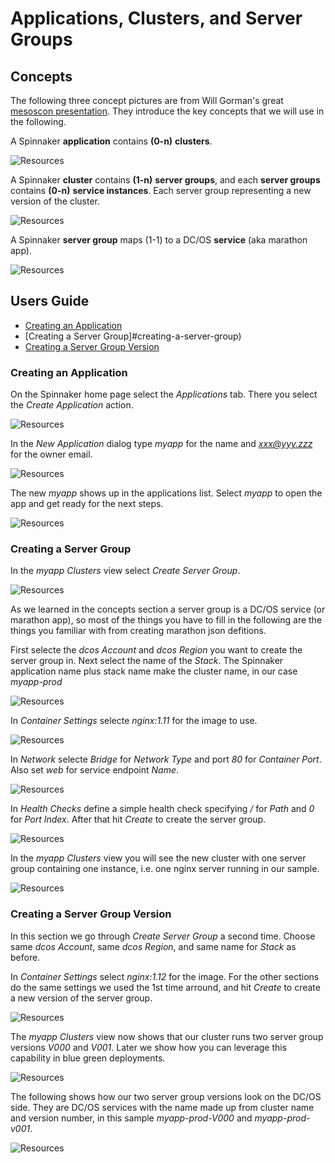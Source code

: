 # Applications, Clusters, and Server Groups

## Concepts

The following three concept pictures are from Will Gorman's great [mesoscon presentation](
http://events.linuxfoundation.org/sites/events/files/slides/Continuous%20Delivery%20for%20DC%3AOS%20%20with%20Spinnaker.pdf). They introduce the key concepts that we will use in the following.

A Spinnaker **application** contains **(0-n)** **clusters**.

![Resources](img/acs-c01.png)

A Spinnaker **cluster** contains **(1-n)** **server groups**, and each **server groups** contains **(0-n)** **service instances**. Each server group representing a new version of the cluster.

![Resources](img/acs-c02.png)

A Spinnaker **server group** maps (1-1) to a DC/OS **service** (aka marathon app).

![Resources](img/acs-c03.png)


## Users Guide

* [Creating an Application](#creating-an-application)
* [Creating a Server Group]#creating-a-server-group)
* [Creating a Server Group Version](#creating-a-new-server-group-version)


### Creating an Application

On the Spinnaker home page select the *Applications* tab. There you select the *Create Application* action.

![Resources](img/acs01.png)

In the *New Application* dialog type *myapp* for the name and *xxx@yyy.zzz* for the owner email.

![Resources](img/acs02.png)

The new *myapp* shows up in the applications list. Select *myapp* to open the app and get ready for the next steps.

![Resources](img/acs03.png)


### Creating a Server Group

In the *myapp* *Clusters* view select *Create Server Group*. 

![Resources](img/acs04.png)

As we learned in the concepts section a server group is a DC/OS service (or marathon app), so most of the things you have to fill in the following are the things you familiar with from creating marathon json defitions.

First selecte the *dcos Account* and *dcos Region* you want to create the server group in. Next select the name of the *Stack*. The Spinnaker application name plus stack name make the cluster name, in our case *myapp-prod*

![Resources](img/acs05.png)

In *Container Settings* selecte *nginx:1.11* for the image to use.

![Resources](img/acs06.png)

In *Network* selecte *Bridge* for *Network Type* and port *80* for *Container Port*. Also set *web* for service endpoint *Name*. 

![Resources](img/acs07.png)

In *Health Checks* define a simple health check specifying */* for *Path* and *0* for *Port Index*. After that hit *Create* to create the server group.

![Resources](img/acs08.png)

In the *myapp* *Clusters* view you will see the new cluster with one server group containing one instance, i.e. one nginx server running in our sample.

![Resources](img/acs09.png)


### Creating a Server Group Version

In this section we go through *Create Server Group* a second time. Choose same *dcos Account*, same *dcos Region*, and same name for *Stack* as before.

In *Container Settings* select *nginx:1.12* for the image. For the other sections do the same settings we used the 1st time arround, and hit *Create* to create a new version of the server group.

![Resources](img/acs10.png)

The *myapp* *Clusters* view now shows that our cluster runs two server group versions *V000* and *V001*. Later we show how you can leverage this capability in blue green deployments.

![Resources](img/acs11.png)

The following shows how our two server group versions look on the DC/OS side. They are DC/OS services with the name made up from cluster name and version number, in this sample *myapp-prod-V000* and *myapp-prod-v001*.

![Resources](img/acs12.png)
